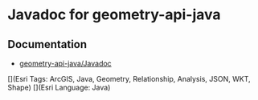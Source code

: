 # Javadoc for geometry-api-java

## Documentation
* [geometry-api-java/Javadoc](http://esri.github.com/geometry-api-java/javadoc/)

[](Esri Tags: ArcGIS, Java, Geometry, Relationship, Analysis, JSON, WKT, Shape)
[](Esri Language: Java)


